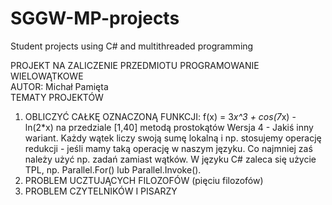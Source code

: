 # SGGW-MP-projects
Student projects using C# and multithreaded programming

PROJEKT NA ZALICZENIE PRZEDMIOTU PROGRAMOWANIE WIELOWĄTKOWE   
AUTOR: Michał Pamięta   
TEMATY PROJEKTÓW
1. OBLICZYĆ CAŁKĘ OZNACZONĄ FUNKCJI: f(x) = 3*x^3 + cos(7*x) - ln(2*x) na przedziale [1,40] metodą prostokątów  Wersja 4 - Jakiś inny wariant. Każdy wątek liczy swoją sumę lokalną i np. stosujemy operację redukcji - jeśli mamy taką operację w naszym języku. Co najmniej zaś należy użyć np. zadań zamiast wątków. W języku C# zaleca się użycie TPL, np. Parallel.For() lub Parallel.Invoke().   
2. PROBLEM UCZTUJĄCYCH FILOZOFÓW (pięciu filozofów)   
3. PROBLEM CZYTELNIKÓW I PISARZY
